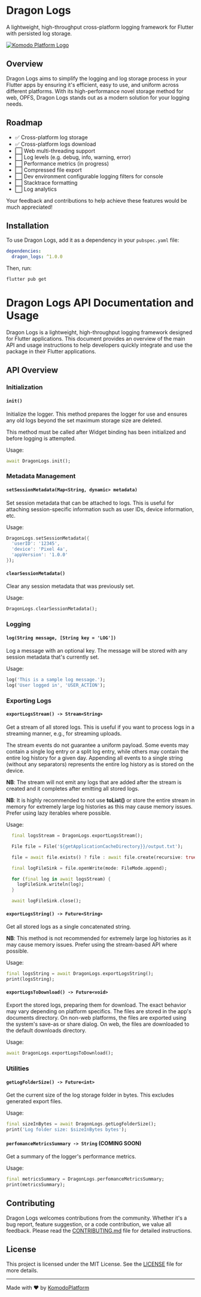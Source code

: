 # Dragon Logs

A lightweight, high-throughput cross-platform logging framework for Flutter with persisted log storage.

[![Komodo Platform Logo](https://komodoplatform.com/assets/img/logo-dark.webp)](https://github.com/KomodoPlatform)


## Overview

Dragon Logs aims to simplify the logging and log storage process in your Flutter apps by ensuring it's efficient, easy to use, and uniform across different platforms. With its high-performance novel storage method for web, OPFS, Dragon Logs stands out as a modern solution for your logging needs.

## Roadmap

- ✅ Cross-platform log storage
- ✅ Cross-platform logs download
- ⬜ Web multi-threading support
- ⬜ Log levels (e.g. debug, info, warning, error)
- ⬜ Performance metrics (in progress)
- ⬜ Compressed file export
- ⬜ Dev environment configurable logging filters for console
- ⬜ Stacktrace formatting
- ⬜ Log analytics



Your feedback and contributions to help achieve these features would be much appreciated!


## Installation

To use Dragon Logs, add it as a dependency in your `pubspec.yaml` file:

```yaml
dependencies:
  dragon_logs: ^1.0.0
```

Then, run:

```
flutter pub get
```

# Dragon Logs API Documentation and Usage

Dragon Logs is a lightweight, high-throughput logging framework designed for Flutter applications. This document provides an overview of the main API and usage instructions to help developers quickly integrate and use the package in their Flutter applications.

## API Overview

### Initialization

#### `init()`
Initialize the logger. This method prepares the logger for use and ensures any old logs beyond the set maximum storage size are deleted.

This method must be called after Widget binding has been initialized and before logging is attempted.

Usage:
```dart
await DragonLogs.init();
```

### Metadata Management

#### `setSessionMetadata(Map<String, dynamic> metadata)`
Set session metadata that can be attached to logs. This is useful for attaching session-specific information such as user IDs, device information, etc.

Usage:
```dart
DragonLogs.setSessionMetadata({
  'userID': '12345',
  'device': 'Pixel 4a',
  'appVersion': '1.0.0'
});
```

#### `clearSessionMetadata()`
Clear any session metadata that was previously set.

Usage:
```dart
DragonLogs.clearSessionMetadata();
```

### Logging

#### `log(String message, [String key = 'LOG'])`
Log a message with an optional key. The message will be stored with any session metadata that's currently set.

Usage:
```dart
log('This is a sample log message.');
log('User logged in', 'USER_ACTION');
```

### Exporting Logs

#### `exportLogsStream() -> Stream<String>`
Get a stream of all stored logs. This is useful if you want to process logs in a streaming manner, e.g., for streaming uploads.

The stream events do not guarantee a uniform payload. Some events may contain a single log entry or a split log entry, while others may contain the entire log history for a given day. Appending all events to a single string (without any separators) represents the entire log history as is stored on the device.

**NB**: The stream will not emit any logs that are added after the stream is created and it completes after emitting all stored logs.

**NB**: It is highly recommended to not use **toList()** or store the entire stream in memory for extremely large log histories as this may cause memory issues. Prefer using lazy iterables where possible.


Usage:
```dart
  final logsStream = DragonLogs.exportLogsStream();

  File file = File('${getApplicationCacheDirectory}}/output.txt');

  file = await file.exists() ? file : await file.create(recursive: true);

  final logFileSink = file.openWrite(mode: FileMode.append);

  for (final log in await logsStream) {
    logFileSink.writeln(log);
  }

  await logFileSink.close();
```

#### `exportLogsString() -> Future<String>`
Get all stored logs as a single concatenated string.

**NB**: This method is not recommended for extremely large log histories as it may cause memory issues. Prefer using the stream-based API where possible.

Usage:
```dart
final logsString = await DragonLogs.exportLogsString();
print(logsString);
```

#### `exportLogsToDownload() -> Future<void>`
Export the stored logs, preparing them for download. The exact behavior may vary depending on platform specifics. The files are stored in the app's documents directory. On non-web platforms, the files are exported using the system's save-as or share dialog. On web, the files are downloaded to the default downloads directory.

Usage:
```dart
await DragonLogs.exportLogsToDownload();
```

### Utilities

#### `getLogFolderSize() -> Future<int>`
Get the current size of the log storage folder in bytes. This excludes generated export files.

Usage:
```dart
final sizeInBytes = await DragonLogs.getLogFolderSize();
print('Log folder size: $sizeInBytes bytes');
```

#### `perfomanceMetricsSummary -> String` (COMING SOON)
Get a summary of the logger's performance metrics.

Usage:
```dart
final metricsSummary = DragonLogs.perfomanceMetricsSummary;
print(metricsSummary);
```

## Contributing

Dragon Logs welcomes contributions from the community. Whether it's a bug report, feature suggestion, or a code contribution, we value all feedback. Please read the [CONTRIBUTING.md](link_to_contributing.md) file for detailed instructions.

## License

This project is licensed under the MIT License. See the [LICENSE](link_to_license_file) file for more details.

---

Made with ❤️ by [KomodoPlatform](https://github.com/KomodoPlatform)